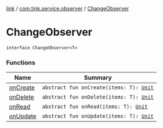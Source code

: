 [link](../../index.md) / [com.tink.service.observer](../index.md) / [ChangeObserver](./index.md)

# ChangeObserver

`interface ChangeObserver<T>`

### Functions

| Name | Summary |
|---|---|
| [onCreate](on-create.md) | `abstract fun onCreate(items: T): `[`Unit`](https://kotlinlang.org/api/latest/jvm/stdlib/kotlin/-unit/index.html) |
| [onDelete](on-delete.md) | `abstract fun onDelete(items: T): `[`Unit`](https://kotlinlang.org/api/latest/jvm/stdlib/kotlin/-unit/index.html) |
| [onRead](on-read.md) | `abstract fun onRead(items: T): `[`Unit`](https://kotlinlang.org/api/latest/jvm/stdlib/kotlin/-unit/index.html) |
| [onUpdate](on-update.md) | `abstract fun onUpdate(items: T): `[`Unit`](https://kotlinlang.org/api/latest/jvm/stdlib/kotlin/-unit/index.html) |
